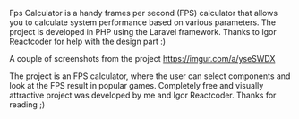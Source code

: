 Fps Calculator is a handy frames per second (FPS) calculator that allows you to calculate system performance based on various parameters. The project is developed in PHP using the Laravel framework. Thanks to Igor Reactcoder for help with the design part :)

A couple of screenshots from the project
https://imgur.com/a/yseSWDX

The project is an FPS calculator, where the user can select components and look at the FPS result in popular games. Completely free and visually attractive project was developed by me and Igor Reactcoder.
Thanks for reading ;)
